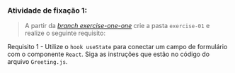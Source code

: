 
###  Atividade de fixação 1:
> A partir da _[branch exercise-one-one](https://github.com/tryber/exercise-hooks-useEffect-customHooks/tree/exercise-one.one)_ crie a pasta `exercise-01` e realize o seguinte requisito:

Requisito 1 - Utilize o `hook useState` para conectar um campo de formulário com o componente `React`. Siga as instruções que estão no código do arquivo `Greeting.js`.


